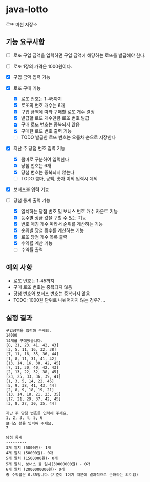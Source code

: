 # java-lotto

로또 미션 저장소


## 기능 요구사항
- [ ] 로또 구입 금액을 입력하면 구입 금액에 해당하는 로또를 발급해야 한다.
- [ ] 로또 1장의 가격은 1000원이다.
- [x] 구입 금액 입력 기능
- [x] 로또 구매 기능
    - [x] 로또 번호는 1-45까지
    - [x] 로또의 번호 개수는 6개
    - [x] 구입 금액에 따라 구매할 로또 개수 결정
    - [x] 발급할 로또 개수만큼 로또 번호 발급
    - [x] 구매 로또 번호는 중복되지 않음
    - [x] 구매한 로또 번호 출력 기능
    - [ ] TODO 발급한 로또 번호는 오름차 순으로 저장한다

- [x] 지난 주 당첨 번호 입력 기능
    - [x] 콤마로 구분하여 입력한다
    - [x] 당첨 번호는 6개
    - [x] 당첨 번호는 중복되지 않는다
    - [ ] TODO 콤마, 공백, 숫자 이외 입력시 예외
- [x] 보너스볼 입력 기능

- [ ] 당첨 통계 출력 기능
    - [x] 일치하는 당첨 번호 및 보너스 번호 개수 카운트 기능
    - [x] 등수별 상금 값을 구할 수 있는 기능
    - [x] 번호 매칭 개수 따라서 순위를 계산하는 기능
    - [x] 순위별 당첨 횟수를 계산하는 기능
    - [x] 로또 당첨 개수 목록 출력 
    - [x] 수익률 계산 기능
    - [ ] 수익률 출력

## 예외 사항
- 로또 번호는 1-45까지
- 구매 로또 번호는 중복되지 않음
- 당첨 번호와 보너스 번호는 중복되지 않음
- TODO: 1000원 단위로 나뉘어지지 않는 경우?
...


## 실행 결과
```
구입금액을 입력해 주세요.
14000
14개를 구매했습니다.
[8, 21, 23, 41, 42, 43]
[3, 5, 11, 16, 32, 38]
[7, 11, 16, 35, 36, 44]
[1, 8, 11, 31, 41, 42]
[13, 14, 16, 38, 42, 45]
[7, 11, 30, 40, 42, 43]
[2, 13, 22, 32, 38, 45]
[23, 25, 33, 36, 39, 41]
[1, 3, 5, 14, 22, 45]
[5, 9, 38, 41, 43, 44]
[2, 8, 9, 18, 19, 21]
[13, 14, 18, 21, 23, 35]
[17, 21, 29, 37, 42, 45]
[3, 8, 27, 30, 35, 44]

지난 주 당첨 번호를 입력해 주세요.
1, 2, 3, 4, 5, 6
보너스 볼을 입력해 주세요.
7

당첨 통계
---------
3개 일치 (5000원)- 1개
4개 일치 (50000원)- 0개
5개 일치 (1500000원)- 0개
5개 일치, 보너스 볼 일치(30000000원) - 0개
6개 일치 (2000000000원)- 0개
총 수익률은 0.35입니다.(기준이 1이기 때문에 결과적으로 손해라는 의미임)
```